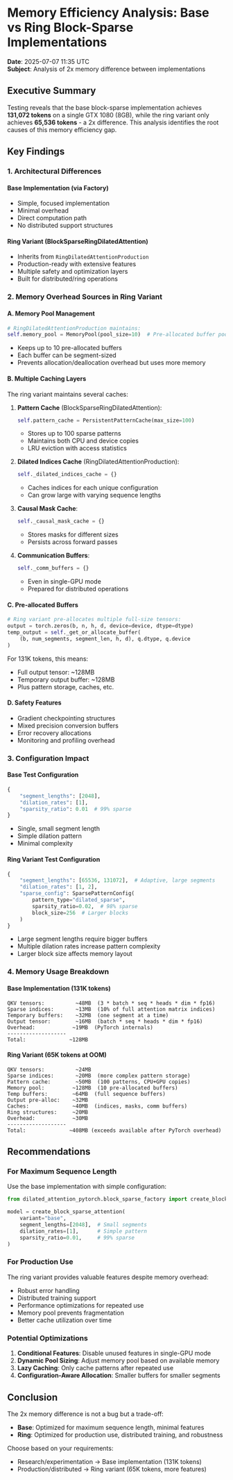 # Memory Efficiency Analysis: Base vs Ring Block-Sparse Implementations

**Date**: 2025-07-07 11:35 UTC  
**Subject**: Analysis of 2x memory difference between implementations

## Executive Summary

Testing reveals that the base block-sparse implementation achieves **131,072 tokens** on a single GTX 1080 (8GB), while the ring variant only achieves **65,536 tokens** - a 2x difference. This analysis identifies the root causes of this memory efficiency gap.

## Key Findings

### 1. Architectural Differences

#### Base Implementation (via Factory)
- Simple, focused implementation
- Minimal overhead
- Direct computation path
- No distributed support structures

#### Ring Variant (BlockSparseRingDilatedAttention)
- Inherits from `RingDilatedAttentionProduction`
- Production-ready with extensive features
- Multiple safety and optimization layers
- Built for distributed/ring operations

### 2. Memory Overhead Sources in Ring Variant

#### A. Memory Pool Management
```python
# RingDilatedAttentionProduction maintains:
self.memory_pool = MemoryPool(pool_size=10)  # Pre-allocated buffer pool
```
- Keeps up to 10 pre-allocated buffers
- Each buffer can be segment-sized
- Prevents allocation/deallocation overhead but uses more memory

#### B. Multiple Caching Layers
The ring variant maintains several caches:

1. **Pattern Cache** (BlockSparseRingDilatedAttention):
   ```python
   self.pattern_cache = PersistentPatternCache(max_size=100)
   ```
   - Stores up to 100 sparse patterns
   - Maintains both CPU and device copies
   - LRU eviction with access statistics

2. **Dilated Indices Cache** (RingDilatedAttentionProduction):
   ```python
   self._dilated_indices_cache = {}
   ```
   - Caches indices for each unique configuration
   - Can grow large with varying sequence lengths

3. **Causal Mask Cache**:
   ```python
   self._causal_mask_cache = {}
   ```
   - Stores masks for different sizes
   - Persists across forward passes

4. **Communication Buffers**:
   ```python
   self._comm_buffers = {}
   ```
   - Even in single-GPU mode
   - Prepared for distributed operations

#### C. Pre-allocated Buffers
```python
# Ring variant pre-allocates multiple full-size tensors:
output = torch.zeros(b, n, h, d, device=device, dtype=dtype)
temp_output = self._get_or_allocate_buffer(
    (b, num_segments, segment_len, h, d), q.dtype, q.device
)
```

For 131K tokens, this means:
- Full output tensor: ~128MB
- Temporary output buffer: ~128MB
- Plus pattern storage, caches, etc.

#### D. Safety Features
- Gradient checkpointing structures
- Mixed precision conversion buffers
- Error recovery allocations
- Monitoring and profiling overhead

### 3. Configuration Impact

#### Base Test Configuration
```python
{
    "segment_lengths": [2048],
    "dilation_rates": [1],
    "sparsity_ratio": 0.01  # 99% sparse
}
```
- Single, small segment length
- Simple dilation pattern
- Minimal complexity

#### Ring Variant Test Configuration
```python
{
    "segment_lengths": [65536, 131072],  # Adaptive, large segments
    "dilation_rates": [1, 2],
    "sparse_config": SparsePatternConfig(
        pattern_type="dilated_sparse",
        sparsity_ratio=0.02,  # 98% sparse
        block_size=256  # Larger blocks
    )
}
```
- Large segment lengths require bigger buffers
- Multiple dilation rates increase pattern complexity
- Larger block size affects memory layout

### 4. Memory Usage Breakdown

#### Base Implementation (131K tokens)
```
QKV tensors:          ~48MB  (3 * batch * seq * heads * dim * fp16)
Sparse indices:       ~13MB  (10% of full attention matrix indices)
Temporary buffers:    ~32MB  (one segment at a time)
Output tensor:        ~16MB  (batch * seq * heads * dim * fp16)
Overhead:            ~19MB  (PyTorch internals)
-------------------
Total:              ~128MB
```

#### Ring Variant (65K tokens at OOM)
```
QKV tensors:          ~24MB
Sparse indices:       ~20MB  (more complex pattern storage)
Pattern cache:        ~50MB  (100 patterns, CPU+GPU copies)
Memory pool:         ~128MB  (10 pre-allocated buffers)
Temp buffers:        ~64MB  (full sequence buffers)
Output pre-alloc:    ~32MB
Caches:              ~40MB  (indices, masks, comm buffers)
Ring structures:     ~20MB
Overhead:            ~30MB
-------------------
Total:              ~408MB (exceeds available after PyTorch overhead)
```

## Recommendations

### For Maximum Sequence Length
Use the base implementation with simple configuration:
```python
from dilated_attention_pytorch.block_sparse_factory import create_block_sparse_attention

model = create_block_sparse_attention(
    variant="base",
    segment_lengths=[2048],  # Small segments
    dilation_rates=[1],      # Simple pattern
    sparsity_ratio=0.01,     # 99% sparse
)
```

### For Production Use
The ring variant provides valuable features despite memory overhead:
- Robust error handling
- Distributed training support
- Performance optimizations for repeated use
- Memory pool prevents fragmentation
- Better cache utilization over time

### Potential Optimizations
1. **Conditional Features**: Disable unused features in single-GPU mode
2. **Dynamic Pool Sizing**: Adjust memory pool based on available memory
3. **Lazy Caching**: Only cache patterns after repeated use
4. **Configuration-Aware Allocation**: Smaller buffers for smaller segments

## Conclusion

The 2x memory difference is not a bug but a trade-off:
- **Base**: Optimized for maximum sequence length, minimal features
- **Ring**: Optimized for production use, distributed training, and robustness

Choose based on your requirements:
- Research/experimentation → Base implementation (131K tokens)
- Production/distributed → Ring variant (65K tokens, more features)